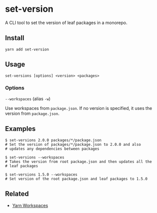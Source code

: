 # set-version

A CLI tool to set the version of leaf packages in a monorepo.

## Install

```
yarn add set-version
```

## Usage

```
set-versions [options] <version> <packages>
```

### Options
`--workspaces` (alias `-w`)

Use workspaces from `package.json`.
If no version is specified, it uses the version from `package.json`.

## Examples

```
$ set-versions 2.0.0 packages/*/package.json
# Set the version of packages/*/package.json to 2.0.0 and also
# updates any dependencies between packages

$ set-versions --workspaces
# Takes the version from root package.json and then updates all the
# leaf packages

$ set-versions 1.5.0 --workspaces
# Set version of the root package.json and leaf packages to 1.5.0
```

## Related

* [Yarn Workspaces](https://yarnpkg.com/lang/en/docs/workspaces/)
